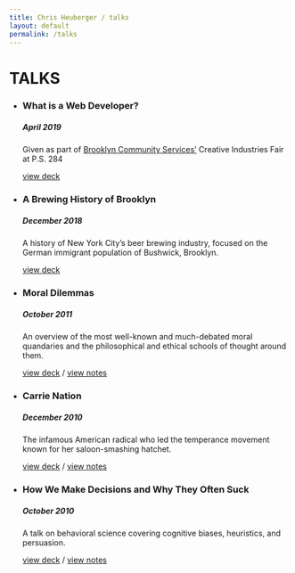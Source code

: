 ```yaml
---
title: Chris Heuberger / talks
layout: default
permalink: /talks
---
```


<div class="main-content">

  <h1 class="all-caps">TALKS</h1>

  <ul class="work-list">
    <li class="talk-list-item">
      <h3 class="talk-title">What is a Web Developer?</h3>
      <h5 class="talk-date">April 2019</h5>
      <p>Given as part of <a href="https://wearebcs.org/" target="_blank" rel="noopener">Brooklyn Community Services’</a> Creative Industries Fair at P.S. 284</p>
      <p class="talk-resources"><a href="https://docs.google.com/presentation/d/1FEj4kfvNWTE3ViNSXmK3VgzL5J-4_zwEsgzAi213c9k/edit?usp=sharing" target="_blank" rel="noopener">view deck</a></p>
    </li>
    <li class="talk-list-item">
      <h3 class="talk-title">A Brewing History of Brooklyn</h3>
      <h5 class="talk-date">December 2018</h5>
      <p>A history of New York City’s beer brewing industry, focused on the German immigrant population of Bushwick, Brooklyn.</p>
      <p class="talk-resources"><a href="https://docs.google.com/presentation/d/1l42G9SGduDMGT_RvWcthu4fWaKFdEw5-MxS9Ndpxn6A/edit?usp=sharing" target="_blank" rel="noopener">view deck</a></p>
    </li>
    <li class="talk-list-item">
      <h3 class="talk-title">Moral Dilemmas</h3>
      <h5 class="talk-date">October 2011</h5>
      <p>An overview of the most well-known and much-debated moral quandaries and the philosophical and ethical schools of thought around them.</p>
      <p class="talk-resources"><a href="assets/img/presentations/ppn-dilemmas.pdf" target="_blank" rel="noopener">view deck</a> / <a href="dilemmas.html" target="_blank" rel="noopener">view notes</a></p>
    </li>
    <li class="talk-list-item">
      <h3 class="talk-title">Carrie Nation</h3>
      <h5 class="talk-date">December 2010</h5>
      <p>The infamous American radical who led the temperance movement known for her saloon-smashing hatchet.</p>
      <p class="talk-resources"><a href="assets/img/presentations/ppn-prohibition.pdf" target="_blank" rel="noopener">view deck</a> / <a href="carrie.html" target="_blank" rel="noopener">view notes</a></p>
    </li>
    <li class="talk-list-item">
      <h3 class="talk-title">How We Make Decisions and Why They Often Suck</h3>
      <h5 class="talk-date">October 2010</h5>
      <p>A talk on behavioral science covering cognitive biases, heuristics, and persuasion.</p>
      <p class="talk-resources"><a href="assets/img/presentations/ppn-decision.pdf" target="_blank" rel="noopener">view deck</a> / <a href="decisions.html" target="_blank" rel="noopener">view notes</a></p>
    </li>
  </ul>

</div> <!-- .main-content -->
